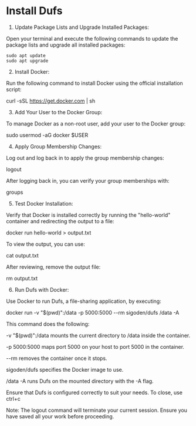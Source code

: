 # Install Dufs

1. Update Package Lists and Upgrade Installed Packages:

Open your terminal and execute the following commands to update the package lists and upgrade all installed packages:

```
sudo apt update
sudo apt upgrade
```

2. Install Docker:

Run the following command to install Docker using the official installation script:

curl -sSL https://get.docker.com | sh

3. Add Your User to the Docker Group:

To manage Docker as a non-root user, add your user to the Docker group:

sudo usermod -aG docker $USER

4. Apply Group Membership Changes:

Log out and log back in to apply the group membership changes:

logout

After logging back in, you can verify your group memberships with:

groups

5. Test Docker Installation:

Verify that Docker is installed correctly by running the "hello-world" container and redirecting the output to a file:

docker run hello-world > output.txt

To view the output, you can use:

cat output.txt

After reviewing, remove the output file:

rm output.txt

6. Run Dufs with Docker:

Use Docker to run Dufs, a file-sharing application, by executing:

docker run -v "$(pwd)":/data -p 5000:5000 --rm sigoden/dufs /data -A

This command does the following:

-v "$(pwd)":/data mounts the current directory to /data inside the container.

-p 5000:5000 maps port 5000 on your host to port 5000 in the container.

--rm removes the container once it stops.

sigoden/dufs specifies the Docker image to use.

/data -A runs Dufs on the mounted directory with the -A flag.


Ensure that Dufs is configured correctly to suit your needs. To close, use ctrl+c

Note: The logout command will terminate your current session. Ensure you have saved all your work before proceeding.

